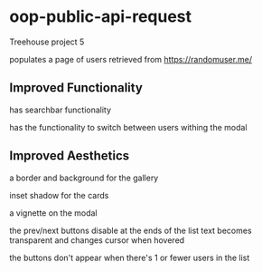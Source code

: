 # oop-public-api-request

Treehouse project 5

populates a page of users retrieved from https://randomuser.me/

## Improved Functionality
has searchbar functionality

has the functionality to switch between users withing the modal

## Improved Aesthetics

a border and background for the gallery

inset shadow for the cards

a vignette on the modal

the prev/next buttons disable at the ends of the list
text becomes transparent and changes cursor when hovered

the buttons don't appear when there's 1 or fewer users in the list


